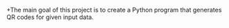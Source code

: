 +The main goal of this project is to create a Python program that generates QR codes for given input data.
